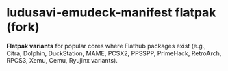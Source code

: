 # ludusavi-emudeck-manifest flatpak (fork)

**Flatpak variants** for popular cores where Flathub packages exist (e.g., Citra, Dolphin, DuckStation, MAME, PCSX2, PPSSPP, PrimeHack, RetroArch, RPCS3, Xemu, Cemu, Ryujinx variants).
